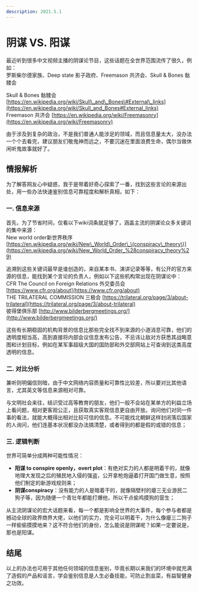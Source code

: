 ```yaml
---
description: 2021.5.1
---
```


# 阴谋 VS. 阳谋

最近听到很多中文视频主播的阴谋论节目，这些话题在全世界范围流传了很久，例如：  
罗斯柴尔德家族、Deep state 影子政府、Freemason 共济会、Skull & Bones 骷髅会  
  
 Skull & Bones 骷髅会 [https://en.wikipedia.org/wiki/Skull\_and\_Bones\#External\_links](https://en.wikipedia.org/wiki/Skull_and_Bones#External_links)  
 Freemason 共济会 [https://en.wikipedia.org/wiki/Freemasonry](https://en.wikipedia.org/wiki/Freemasonry)  
  
 由于涉及到复杂的政治，不是我们普通人能涉足的领域，而且信息量太大，没办法一个个去看完，建议朋友们敬鬼神而远之，不要沉迷在里面浪费生命，偶尔当做休闲听鬼故事就好了。  


## **情报**解析

 为了解答网友心中疑惑，我于是带着好奇心探索了一番，找到这些言论的来源出处，用一些办法快速鉴别信息可靠程度和解析真相，如下：  


### **一. 信息来源**

 首先，为了节省时间，仅看以下wiki词条就足够了，涵盖主流的阴谋论众多关键词的集中来源：  
 New world order新世界秩序 [https://en.wikipedia.org/wiki/New\_World\_Order\_\(conspiracy\_theory\)](https://en.wikipedia.org/wiki/New_World_Order_%28conspiracy_theory%29)  
  
 追溯到这些关键词最早是谁创造的，来自某本书、演讲记录等等，有公开的官方来源的信息，能找到某个言论的负责人，例如以下这些机构常出现在阴谋论中：  
 CFR The Council on Foreign Relations 外交委员会 [https://www.cfr.org/about](https://www.cfr.org/about)  
THE TRILATERAL COMMISSION 三极会 [https://trilateral.org/page/3/about-trilateral](https://trilateral.org/page/3/about-trilateral)  
彼得堡俱乐部 [http://www.bilderbergmeetings.org/](http://www.bilderbergmeetings.org/)  
  
 这些有长期稳固的机构背景的信息比那些完全找不到来源的小道消息可靠，他们的透明度相当高，高到直接将内部会议信息发布公告，不忌讳让敌对方获悉其战略意图和计划目标，例如在某军事超级大国的国防部和外交部网站上可查询到这类高度透明的信息。

### **二. 对比分析**

 兼听则明偏信则暗，由于中文网络内容质量和可靠性比较差，所以要对比其他语言，尤其英文等信息来源相对可靠。  
  
 与文明社会来往，结识受过高等教育的朋友，他们一般不会站在某单方的利益立场上看问题，相对更客观公正，且获取真实客观信息更自由开放。询问他们对同一件事的看法，就能大概得出相对比较可信的信息。不可能找北朝鲜这样封闭落后国家的人询问，他们连基本状况都没办法搞清楚，或者得到的都是假的或错的信息；  


### **三. 逻辑判断**

 世界可简单分成两种可能性情况：

* **阳谋 to conspire openly，overt plot**：有绝对实力的人都是明着干的，就像地理大发现之后的殖民地入侵的强盗，公开拿枪炮逼着打开国门做生意，按照他们制定的新游戏规则来；
* **阴谋conspiracy**：没有能力的人是暗着干的，就像隔壁村的瘪三无业游民二狗子等，因为随便一个青壮年都能打爆他，所以干点偷鸡摸狗的营生；

 从主流阴谋论的宏大话题来看，每一个都是影响全世界的大事件，每个参与者都是撼动全球的政界商界大佬，以他们的实力，完全可以明着干，为什么像瘪三二狗子一样偷偷摸摸地来？这不符合他们的身份，怎么能说是阴谋呢？如果一定要说是，那也是阳谋。  
  


## 结尾

  
 以上的办法也可用于其他任何领域的信息鉴别，毕竟长期以来我们的环境中就充满了造假的产品和谣言，学会鉴别信息是人生必备技能，可防止割韭菜，有益智健身之功效。  


